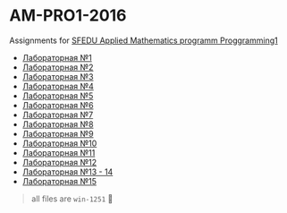 # AM-PRO1-2016
Assignments for [SFEDU Applied Mathematics programm Proggramming1](http://edu.mmcs.sfedu.ru/course/view.php?id=178)
- [Лабораторная №1](https://github.com/Shivol/AM-PRO1-2016/tree/master/Hello2016)
- [Лабораторная №2](https://github.com/Shivol/AM-PRO1-2016/tree/master/Funks2016)
- [Лабораторная №3](https://github.com/Shivol/AM-PRO1-2016/tree/master/FuncPointers2016)
- [Лабораторная №4](https://github.com/Shivol/AM-PRO1-2016/tree/master/Array2016)
- [Лабораторная №5](https://github.com/Shivol/AM-PRO1-2016/tree/master/ArraySort)
- [Лабораторная №6](https://github.com/Shivol/AM-PRO1-2016/tree/master/Dynamic2016)
- [Лабораторная №7](https://github.com/Shivol/AM-PRO1-2016/tree/master/Matrix2016)
- [Лабораторная №8](https://github.com/Shivol/AM-PRO1-2016/tree/master/CStrings)
- [Лабораторная №9](https://github.com/Shivol/AM-PRO1-2016/tree/master/StdStrings)
- [Лабораторная №10](https://github.com/Shivol/AM-PRO1-2016/tree/master/TextFile)
- [Лабораторная №11](https://github.com/Shivol/AM-PRO1-2016/tree/master/StructBinarty)
- [Лабораторная №12](https://github.com/Shivol/AM-PRO1-2016/tree/master/DynStructs2016)
- [Лабораторная №13 - 14](https://github.com/Shivol/AM-PRO1-2016/tree/master/List2016)
- [Лабораторная №15](https://github.com/Shivol/AM-PRO1-2016/tree/master/LinkedList2016)
> all files are `win-1251` :shrug:
